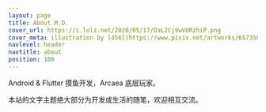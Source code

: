 ```yaml
---
layout: page
title: About M.D.
cover_url: https://i.loli.net/2020/05/17/DaL2Cj9wVURzhiP.png
cover_meta: illustration by [456](https://www.pixiv.net/artworks/65735830)
navlevel: header
navtitle: about
position: 100
---
```


Android & Flutter 摸鱼开发，Arcaea 底层玩家。

本站的文字主题绝大部分为开发或生活的随笔，欢迎相互交流。